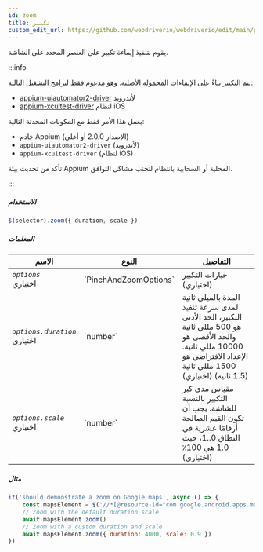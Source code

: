 ```yaml
---
id: zoom
title: تكبير
custom_edit_url: https://github.com/webdriverio/webdriverio/edit/main/packages/webdriverio/src/commands/mobile/zoom.ts
---
```


يقوم بتنفيذ إيماءة تكبير على العنصر المحدد على الشاشة.

:::info

يتم التكبير بناءً على الإيماءات المحمولة الأصلية. وهو مدعوم فقط لبرامج التشغيل التالية:
- [appium-uiautomator2-driver](https://github.com/appium/appium-uiautomator2-driver/blob/master/docs/android-mobile-gestures.md#mobile-pinchopengesture) لأندرويد
- [appium-xcuitest-driver](https://appium.github.io/appium-xcuitest-driver/latest/reference/execute-methods/#mobile-pinch) لنظام iOS

يعمل هذا الأمر فقط مع المكونات المحدثة التالية:
 - خادم Appium (الإصدار 2.0.0 أو أعلى)
 - `appium-uiautomator2-driver` (لأندرويد)
 - `appium-xcuitest-driver` (لنظام iOS)

تأكد من تحديث بيئة Appium المحلية أو السحابية بانتظام لتجنب مشاكل التوافق.

:::

##### الاستخدام

```js
$(selector).zoom({ duration, scale })
```

##### المعلمات

<table>
  <thead>
    <tr>
      <th>الاسم</th><th>النوع</th><th>التفاصيل</th>
    </tr>
  </thead>
  <tbody>
    <tr>
      <td><code><var>options</var></code><br /><span className="label labelWarning">اختياري</span></td>
      <td>`PinchAndZoomOptions`</td>
      <td>خيارات التكبير (اختياري)</td>
    </tr>
    <tr>
      <td><code><var>options.duration</var></code><br /><span className="label labelWarning">اختياري</span></td>
      <td>`number`</td>
      <td>المدة بالميلي ثانية لمدى سرعة تنفيذ التكبير، الحد الأدنى هو 500 مللي ثانية والحد الأقصى هو 10000 مللي ثانية. الإعداد الافتراضي هو 1500 مللي ثانية (1.5 ثانية) (اختياري)</td>
    </tr>
    <tr>
      <td><code><var>options.scale</var></code><br /><span className="label labelWarning">اختياري</span></td>
      <td>`number`</td>
      <td>مقياس مدى كبر التكبير بالنسبة للشاشة. يجب أن تكون القيم الصالحة أرقامًا عشرية في النطاق 0..1، حيث 1.0 هي 100٪ (اختياري)</td>
    </tr>
  </tbody>
</table>

##### مثال

```js title="zoom.js"
it('should demonstrate a zoom on Google maps', async () => {
    const mapsElement = $('//*[@resource-id="com.google.android.apps.maps:id/map_frame"]')
    // Zoom with the default duration scale
    await mapsElement.zoom()
    // Zoom with a custom duration and scale
    await mapsElement.zoom({ duration: 4000, scale: 0.9 })
})
```